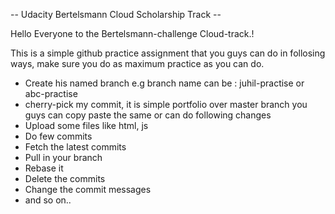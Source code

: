 -- Udacity Bertelsmann Cloud Scholarship Track -- 

Hello Everyone to the Bertelsmann-challenge Cloud-track.!

This is a simple github practice assignment that you guys can do in follosing ways, make sure you do as maximum practice as you can do. 

- Create his named branch e.g branch name can be : juhil-practise or abc-practise
- cherry-pick my commit, it is simple portfolio over master branch you guys can copy paste the same or can do following changes 
- Upload some files like html, js
- Do few commits
- Fetch the latest commits
- Pull in your branch
- Rebase it
- Delete the commits
- Change the commit messages 
- and so on..
